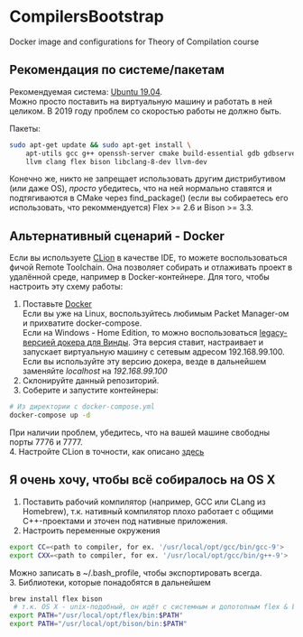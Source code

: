 # CompilersBootstrap
Docker image and configurations for Theory of Compilation course

## Рекомендация по системе/пакетам

Рекомендуемая система: [Ubuntu 19.04](http://releases.ubuntu.com/19.04/).  
Можно просто поставить на виртуальную машину и работать в ней целиком. В 2019 году проблем со скоростью работы не должно быть.

Пакеты:
```bash
sudo apt-get update && sudo apt-get install \
    apt-utils gcc g++ openssh-server cmake build-essential gdb gdbserver rsync \
    llvm clang flex bison libclang-8-dev llvm-dev
```
Конечно же, никто не запрещает использовать другим дистрибутивом (или даже OS), *просто* убедитесь, что на ней нормально ставятся и подтягиваются в CMake через find_package() (если вы собираетесь его использовать, что рекоммендуется) Flex >= 2.6 и Bison >= 3.3. 

## Альтернативный сценарий - Docker

Если вы используете [CLion](https://www.jetbrains.com/clion/) в качестве IDE, то можете воспользоваться фичой Remote Toolchain. Она позволяет собирать и отлаживать проект в удалённой среде, например в Docker-контейнере.
Для того, чтобы настроить эту схему работы:

1. Поставьте [Docker](https://www.docker.com/products/docker-desktop)  
Если вы уже на Linux, воспользуйтесь любимым Packet Manager-ом и прихватите docker-compose.  
Если на Windows - Home Edition, то можно воспользоваться [legacy-версией докера для Винды](https://docs.docker.com/toolbox/toolbox_install_windows/). Эта версия ставит, настраивает и запускает виртуальную машину с сетевым адресом 192.168.99.100. Если вы используйте эту версию докера, везде в дальнейшем заменяйте *localhost* на *192.168.99.100*
2. Склонируйте данный репозиторий. 
3. Соберите и запустите контейнеры:
```bash
# Из директории с docker-compose.yml
docker-compose up -d
```
При наличии проблем, убедитесь, что на вашей машине свободны порты 7776 и 7777.  
4. Настройте CLion в точности, как описано [здесь](https://github.com/shuhaoliu/docker-clion-dev)

## Я очень хочу, чтобы всё собиралось на OS X
1. Поставить рабочий компилятор (например, GCC или CLang из Homebrew), т.к. нативный компилятор плохо работает с общими C++-проектами и зточен под нативные приложения.
2. Настроить переменные окружения
```bash
export CC=<path to compiler, for ex. '/usr/local/opt/gcc/bin/gcc-9'>
export CXX=<path to compiler, for ex. '/usr/local/opt/gcc/bin/g++-9'>
```
Можно записать в ~/.bash_profile, чтобы экспортировать всегда.  
3. Библиотеки, которые понадобятся в дальнейшем
```bash
brew install flex bison
 # т.к. OS X - unix-подобный, он идёт с системным и допотопным flex & bison. Можно переписать версии на brew по-умолчанию таким образом или обновить пути в соответствии с файлом osx.env из этой репы
export PATH="/usr/local/opt/flex/bin:$PATH"
export PATH="/usr/local/opt/bison/bin:$PATH"
```
